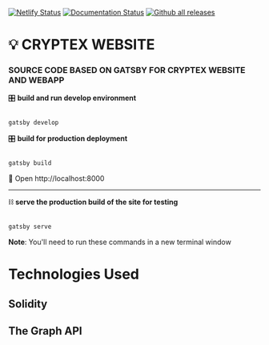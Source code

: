 [![Netlify Status](https://api.netlify.com/api/v1/badges/c8cd1e9c-ceb5-4925-87fd-fdc7f9d8424b/deploy-status)](https://app.netlify.com/sites/cryptex-website)
[![Documentation Status](https://readthedocs.org/projects/ansicolortags/badge/?version=latest)](http://ansicolortags.readthedocs.io/?badge=latest)
[![Github all releases](https://img.shields.io/github/downloads/Naereen/StrapDown.js/total.svg)](https://GitHub.com/Naereen/StrapDown.js/releases/)


# 💡 CRYPTEX WEBSITE

### SOURCE CODE BASED ON GATSBY FOR CRYPTEX WEBSITE AND WEBAPP 


🎛 <b>build and run develop environment</b>

```bash

gatsby develop

```

🎛 <b>build for production deployment</b>

```bash

gatsby build

```

📱 Open http://localhost:8000

---

⛓ <b>serve the production build of the site for testing</b>

```bash

gatsby serve

```

**Note**: You'll need to run these commands in a new terminal window


# Technologies Used

## Solidity
## The Graph API


